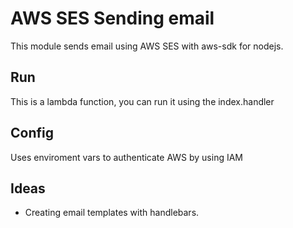 # AWS SES Sending email

This module sends email using AWS SES with aws-sdk for nodejs.

## Run

This is a lambda function, you can run it using the index.handler

## Config

Uses enviroment vars to authenticate AWS by using IAM

## Ideas

-   Creating email templates with handlebars.

